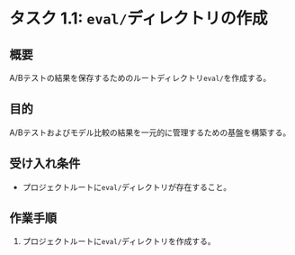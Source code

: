# タスク 1.1: `eval/`ディレクトリの作成

## 概要

A/Bテストの結果を保存するためのルートディレクトリ`eval/`を作成する。

## 目的

A/Bテストおよびモデル比較の結果を一元的に管理するための基盤を構築する。

## 受け入れ条件

*   プロジェクトルートに`eval/`ディレクトリが存在すること。

## 作業手順

1.  プロジェクトルートに`eval/`ディレクトリを作成する。
